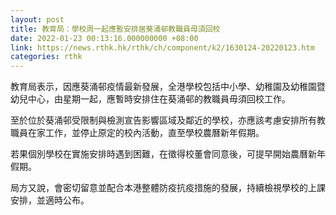 ```yaml
---
layout: post
title: 教育局：學校周一起應暫安排居葵涌邨教職員毋須回校
date: 2022-01-23 00:13:16.000000000 +08:00
link: https://news.rthk.hk/rthk/ch/component/k2/1630124-20220123.htm
categories: rthk
---
```


教育局表示，因應葵涌邨疫情最新發展，全港學校包括中小學、幼稚園及幼稚園暨幼兒中心，由星期一起，應暫時安排住在葵涌邨的教職員毋須回校工作。

至於位於葵涌邨受限制與檢測宣告影響區域及鄰近的學校，亦應該考慮安排所有教職員在家工作，並停止原定的校內活動，直至學校農曆新年假期。

若果個別學校在實施安排時遇到困難，在徵得校董會同意後，可提早開始農曆新年假期。

局方又說，會密切留意並配合本港整體防疫抗疫措施的發展，持續檢視學校的上課安排，並適時公布。
